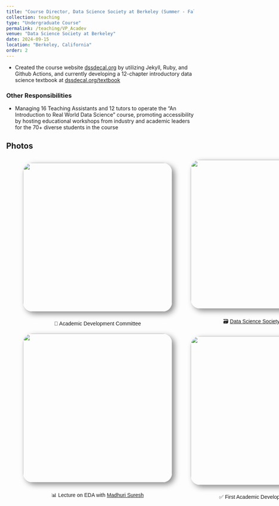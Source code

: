 ```yaml
---
title: "Course Director, Data Science Society at Berkeley (Summer - Fall 2024)"
collection: teaching
type: "Undergraduate Course"
permalink: /teaching/VP_Acadev
venue: "Data Science Society at Berkeley"
date: 2024-09-15
location: "Berkeley, California"
order: 2
---
```


* Created the course website <a href = "https://dssdecal.org" target = "_blank">dssdecal.org</a> by utilizing Jekyll, Ruby, and Github Actions, and currently developing a 12-chapter introductory data science textbook at <a href = "https://dssdecal.org/textbook" target = "_blank">dssdecal.org/textbook</a>

### Other Responsibilities
* Managing 16 Teaching Assistants and 12 tutors to operate the “An Introduction to Real World Data Science” course, promoting accessibility by hosting educational workshops from industry and academic leaders for the 70+ diverse students in the course


## Photos

<div style = "margin-top: 25px; display: grid; grid-template-columns: 400px 400px; grid-column-gap: 50px; row-gap: 5px; margin-left: 45px; align-items: end;">
    <div>
        <img style = "width: 400px; border-radius: 25px; margin-bottom: 10px; box-shadow: 7px 6px 15px rgb(0,0,0,0.45);" src = "../images/Teaching/spacadev.jpg">
        <div  style = "display: flex; justify-content: center; width = 100%; font-family: Arial; ">
            <p>🐤 Academic Development Committee</p>
        </div>
    </div>
     <div>
        <img style = "width: 400px; border-radius: 25px; margin-bottom: 10px; box-shadow: 7px 6px 15px rgb(0,0,0,0.45);" src = "../images/Teaching/dssgroup.JPG">
        <div  style = "display: flex; justify-content: center; width = 100%; font-family: Arial;">
            <p>🗃️ <a href = "https://dssberkeley.com/" target = "_blank">Data Science Society</a> at Berkeley</p>
        </div>
    </div>
    <div>
        <img style = "width: 400px; border-radius: 25px; margin-bottom: 10px; box-shadow: 7px 6px 15px rgb(0,0,0,0.45);" src = "../images/Teaching/firstlecture.JPG">
        <div  style = "display: flex; justify-content: center; width = 100%; font-family: Arial;">
            <p>📊 Lecture on EDA with <a href = "https://www.linkedin.com/in/madhuri-suresh0404/" target = "_blank">Madhuri Suresh</a></p>
        </div>
    </div>
    <div>
        <img style = "width: 400px; border-radius: 25px; margin-bottom: 10px; box-shadow: 7px 6px 15px rgb(0,0,0,0.45);" src = "../images/Teaching/acadevmeeting.JPG">
        <div  style = "display: flex; justify-content: center; width = 100%; font-family: Arial;">
            <p>✅ First Academic Development Meeting</p>
        </div>
    </div>
</div>